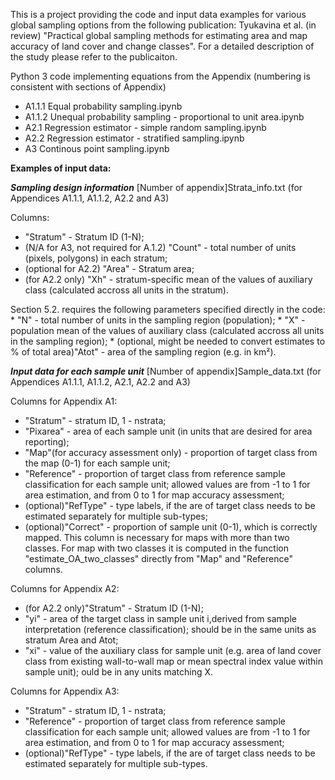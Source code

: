 This is a project providing the code and input data examples for various global sampling options from the following publication: Tyukavina et al. (in review) "Practical global sampling methods for estimating area and map accuracy of land cover and change classes". For a detailed description of the study please refer to the publicaiton.

Python 3 code implementing equations from the Appendix (numbering is consistent with sections of Appendix)
* A1.1.1 Equal probability sampling.ipynb
* A1.1.2 Unequal probability sampling - proportional to unit area.ipynb
* A2.1 Regression estimator - simple random sampling.ipynb
* A2.2 Regression estimator - stratified sampling.ipynb
* A3 Continous point sampling.ipynb

**Examples of input data:**

***Sampling design information***
[Number of appendix]Strata_info.txt (for Appendices A1.1.1, A1.1.2, A2.2 and A3)

   Columns: 
   * "Stratum" - Stratum ID (1-N);
   * (N/A for A3, not required for A.1.2) "Count" - total number of units (pixels, polygons) in each stratum;
   * (optional for A2.2) "Area" - Stratum area;
   * (for A2.2 only) "Xh" - stratum-specific mean of the values of auxiliary class (calculated accross all units in the stratum).
 
   Section 5.2. requires the following parameters specified directly in the code:
	* "N" - total number of units in the sampling region (population);
	* "X" - population mean of the values of auxiliary class (calculated accross all units in the sampling region);
	* (optional, might be needed to convert estimates to % of total area)"Atot" - area of the sampling region (e.g. in km²).

***Input data for each sample unit***
[Number of appendix]Sample_data.txt (for Appendices A1.1.1, A1.1.2, A2.1, A2.2 and A3)

   Columns for Appendix A1:
   * "Stratum" - stratum ID, 1 - nstrata;
   * "Pixarea" - area of each sample unit (in units that are desired for area reporting);
   * "Map"(for accuracy assessment only) - proportion of target class from the map (0-1) for each sample unit;
   * "Reference" - proportion of target class from reference sample classification for each sample unit; allowed values are from -1 to 1 for area estimation, and from 0 to 1 for map accuracy assessment;
   * (optional)"RefType" - type labels, if the are of target class needs to be estimated separately for multiple sub-types;
   * (optional)"Correct" - proportion of sample unit (0-1), which is correctly mapped. This column is necessary for maps with more than two classes. For map with two classes it is computed in the function "estimate_OA_two_classes" directly from "Map" and "Reference" columns.

   Columns for Appendix A2:
   * (for A2.2 only)"Stratum" - Stratum ID (1-N);
   * "yi" - area of the target class in sample unit i,derived from sample interpretation (reference classification); should be in the same units as stratum Area and Atot;
   * "xi" - value of the auxiliary class for sample unit (e.g. area of land cover class from existing wall-to-wall map or mean spectral index value within sample unit); ould be in any units matching X.

   Columns for Appendix A3:
   * "Stratum" - stratum ID, 1 - nstrata;
   * "Reference" - proportion of target class from reference sample classification for each sample unit; allowed values are from -1 to 1 for area estimation, and from 0 to 1 for map accuracy assessment;
   * (optional)"RefType" - type labels, if the are of target class needs to be estimated separately for multiple sub-types.
